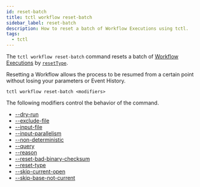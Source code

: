 ```yaml
---
id: reset-batch
title: tctl workflow reset-batch
sidebar_label: reset-batch
description: How to reset a batch of Workflow Executions using tctl.
tags:
  - tctl
---
```


The `tctl workflow reset-batch` command resets a batch of [Workflow Executions](/concepts/what-is-a-workflow-execution) by [`resetType`](#resettype).

Resetting a Workflow allows the process to be resumed from a certain point without losing your parameters or Event History.

`tctl workflow reset-batch <modifiers>`

The following modifiers control the behavior of the command.

- [--dry-run](/tctl/modifiers/dry-run)
- [--exclude-file](/tctl/modifiers/exclude-file)
- [--input-file](/tctl/modifiers/input-file)
- [--input-parallelism](/tctl/modifiers/input-parallelism)
- [--non-deterministic](/tctl/modifiers/non-deterministic)
- [--query](/tctl/modifiers/query)
- [--reason](/tctl/modifiers/reason)
- [--reset-bad-binary-checksum](/tctl/modifiers/reset-bad-binary-checksum)
- [--reset-type](/tctl/modifiers/reset-type)
- [--skip-current-open](/tctl/modifiers/skip-current-open)
- [--skip-base-not-current](/tctl/modifiers/skip-base-is-not-current)
